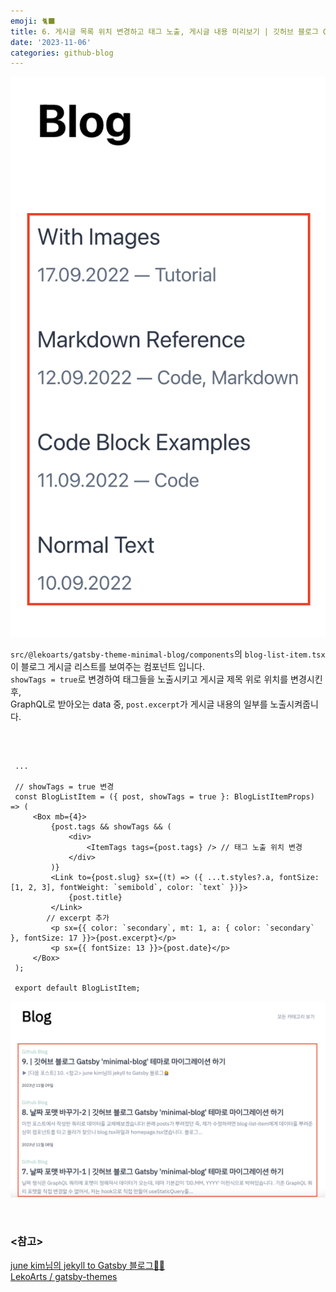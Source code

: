 ```yaml
---
emoji: 🐈‍⬛
title: 6. 게시글 목록 위치 변경하고 태그 노출, 게시글 내용 미리보기 | 깃허브 블로그 Gatsby 'minimal-blog' 테마로 마이그레이션 하기
date: '2023-11-06'
categories: github-blog
---
```


![변경 전](./list_bf.png)

`src/@lekoarts/gatsby-theme-minimal-blog/components`의 `blog-list-item.tsx`이 블로그 게시글 리스트를 보여주는 컴포넌트 입니다.  
 `showTags = true`로 변경하여 태그들을 노출시키고 게시글 제목 위로 위치를 변경시킨 후,  
 GraphQL로 받아오는 data 중, `post.excerpt`가 게시글 내용의 일부를 노출시켜줍니다.

<br />

```tsx title="src/@lekoarts/gatsby-theme-minimal-blog/components/blog-list-item.tsx" highlight=3-4,6-10,14-15

 ...

 // showTags = true 변경
 const BlogListItem = ({ post, showTags = true }: BlogListItemProps) => (
     <Box mb={4}>
         {post.tags && showTags && (
             <div>
                 <ItemTags tags={post.tags} /> // 태그 노출 위치 변경
             </div>
         )}
         <Link to={post.slug} sx={(t) => ({ ...t.styles?.a, fontSize: [1, 2, 3], fontWeight: `semibold`, color: `text` })}>
             {post.title}
         </Link>
        // excerpt 추가
         <p sx={{ color: `secondary`, mt: 1, a: { color: `secondary` }, fontSize: 17 }}>{post.excerpt}</p>
         <p sx={{ fontSize: 13 }}>{post.date}</p>
     </Box>
 );

 export default BlogListItem;
```

![변경 후](./list_at.png)

<br/>

### \<참고>

[june kim님의 jekyll to Gatsby 블로그👩‍🔧](https://juneyr.dev/jekyll-to-gatsby-%EB%B8%94%EB%A1%9C%EA%B7%B8-%F0%9F%91%A9%E2%80%8D%F0%9F%94%A7)  
[LekoArts / gatsby-themes](https://github.com/LekoArts/gatsby-themes/tree/main/themes/gatsby-theme-minimal-blog)
